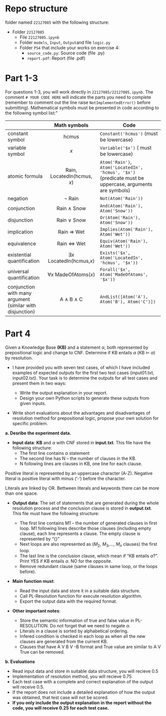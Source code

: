 # Repo structure
folder named `22127085`  with the following structure:

   - Folder `22127085`
        - File `22127085.ipynb` 
        - Folder `models`, `Input`, `Output`and file `logic.py`
        - Folder `PS4` that include your works on exercise 4:
            - `source_code.py`: Source code (file .py)
            - `report.pdf`: Report (file .pdf)


# Part 1-3

For questions 1-3, you will work directly in `22127085/22127085.ipynb`. The comment `# YOUR CODE HERE` will indicate the parts you need to complete (remember to comment out the line raise `NotImplementedError()` before submitting). Mathematical symbols must be presented in code according to the following symbol list:"

<center>

|                                                               |           Math symbols           | Code                                                                                                                 |
| :------------------------------------------------------------ | :------------------------------: | -------------------------------------------------------------------------------------------------------------------- |
| constant symbol                                               |              hcmus               | ```Constant('hcmus')``` (must be lowercase)                                                                          |
| variable symbol                                               |               $x$                | ```Variable('$x')``` ( must be lowercase)                                                                            |
| atomic formula                                                |   Rain, LocatedIn(hcmus, $x$)    | ```Atom('Rain')```, ```Atom('LocatedIn', 'hcmus', '$x')``` <br> (predicate must be uppercase, arguments are symbols) |
| negation                                                      |           $\neg$ Rain            | ```Not(Atom('Rain'))```                                                                                              |
| conjunction                                                   |        Rain $\land$ Snow         | ```And(Atom('Rain'), Atom('Snow'))```                                                                                |
| disjunction                                                   |         Rain $\lor$ Snow         | ```Or(Atom('Rain'), Atom('Snow'))```                                                                                 |
| implication                                                   |      Rain $\Rightarrow$ Wet      | ```Implies(Atom('Rain'), Atom('Wet'))```                                                                             |
| equivalence                                                   |    Rain $\Leftrightarrow$ Wet    | ```Equiv(Atom('Rain'), Atom('Wet'))```                                                                               |
| existential quantification                                    | $\exists x$ LocatedIn(hcmus,$x$) | ```Exists('$x', Atom('LocatedIn', 'hcmus', '$x'))```                                                                 |
| universal quantification                                      |   $\forall x$ MadeOfAtoms($x$)   | ```Forall('$x', Atom('MadeOfAtoms', '$x'))```                                                                        |
| conjunction with many argument <br>(similar with disjunction) |      A $\land$ B $\land$ C       | ```AndList([Atom('A'), Atom('B'), Atom('C')]) ```                                                                    |
  
</center>

# Part 4
Given a Knowledge Base **(KB)** and a statement $\alpha$, both represented by prepositional logic and change to CNF. Determine if KB entails $\alpha$ (KB ⊨ $\alpha$) by resolution.

- I have provided you with seven test cases, of which I have included examples of expected outputs for the first two test cases (input01.txt, input02.txt). Your task is to determine the outputs for all test cases and present them in two ways: 
    + Write the output explanation in your report. 
    + Design your own Python scripts to generate these outputs from given inputs.   

- Write short evaluations about the advantages and disadvantages of resolution method for prepositional logic, propose your own solution for specific problem.

**a. Desribe the experiment data.**
- **Input data**: **KB** and $\alpha$ with CNF stored in **input.txt**. This file have the following structure:
    - The first line contains $\alpha$ statement
    - The second line has N – the number of clauses in the KB.
    - N following lines are clauses in KB, one line for each clause.
    
Positive literal is represented by an uppercase character (A-Z). Negative literal is positive literal with minus (‘-‘) before the character.

Literals are linked by OR. Bettween literals and keywords there can be more than one space.

- **Output data**: The set of statements that are generated during the whole resolution process and the conclusion clause is stored in **output.txt**. This file must have the following structure:
    - The first line contains M1 – the number of generated clauses in first loop. M1 following lines describe those clauses (including empty clause), each line represents a clause. The empty clause is represented by “{}”
    - Next loops are also represented as ($M_2$, $M_3$,…, $M_n$ clauses) the first loop. 
    - The last line is the conclusion clause, which mean if “KB entails $\alpha$?”. Print YES if KB entails $\alpha$. NO for the opposite.
    - Remove redundant clause (same clauses in same loop, or the loops before).
    
    
- **Main function must**:
    - Read the input data and store it in a suitable data structure.
    - Call PL-Resolution function for execute resolution algorithm.
    - Export the output data with the required format.

- **Other important notes**:
    - Store the semantic information of true and false value in PL-RESOLUTION. Do not forget that we need to negate $\alpha$.
    - Literals in a clause is sorted by alphabetical ordering.
    - Infered condition is checked in each loop as when all the new clauses are generated from the current KB.
    - Clauses that have A V B V -B format and True value are similar to A V True can be removed.

**b. Evaluations**
- Read input data and store in suitable data structure, you will recieve 0.5
- Implementation of resolution method, you will recieve 0.75
- Each test case with a complete and correct explanation of the output will receive 0.5.
- If the report does not include a detailed explanation of how the output was obtained, that test case will not be scored.
- **If you only include the output explanation in the report without the code, you will receive 0.25 for each test case.**
